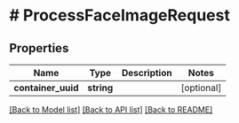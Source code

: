 # # ProcessFaceImageRequest

## Properties

Name | Type | Description | Notes
------------ | ------------- | ------------- | -------------
**container_uuid** | **string** |  | [optional]

[[Back to Model list]](../../README.md#models) [[Back to API list]](../../README.md#endpoints) [[Back to README]](../../README.md)
